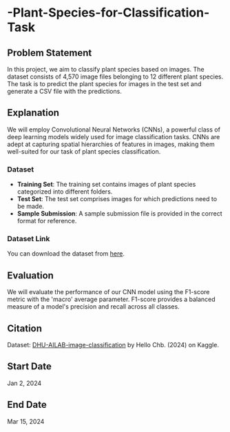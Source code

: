 # -Plant-Species-for-Classification-Task


## Problem Statement
In this project, we aim to classify plant species based on images. The dataset consists of 4,570 image files belonging to 12 different plant species. The task is to predict the plant species for images in the test set and generate a CSV file with the predictions.

## Explanation
We will employ Convolutional Neural Networks (CNNs), a powerful class of deep learning models widely used for image classification tasks. CNNs are adept at capturing spatial hierarchies of features in images, making them well-suited for our task of plant species classification.

### Dataset
- **Training Set**: The training set contains images of plant species categorized into different folders.
- **Test Set**: The test set comprises images for which predictions need to be made.
- **Sample Submission**: A sample submission file is provided in the correct format for reference.

### Dataset Link
You can download the dataset from [here](https://www.kaggle.com/competitions/dhu-ailab-image-classification).

## Evaluation
We will evaluate the performance of our CNN model using the F1-score metric with the 'macro' average parameter. F1-score provides a balanced measure of a model's precision and recall across all classes.

## Citation
Dataset: [DHU-AILAB-image-classification](https://www.kaggle.com/competitions/dhu-ailab-image-classification) by Hello Chb. (2024) on Kaggle.

## Start Date
Jan 2, 2024

## End Date
Mar 15, 2024
